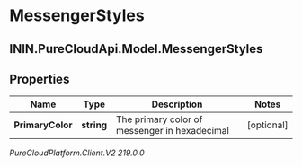 # MessengerStyles

## ININ.PureCloudApi.Model.MessengerStyles

## Properties

|Name | Type | Description | Notes|
|------------ | ------------- | ------------- | -------------|
| **PrimaryColor** | **string** | The primary color of messenger in hexadecimal | [optional] |



_PureCloudPlatform.Client.V2 219.0.0_
